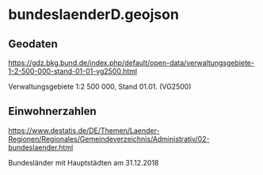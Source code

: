 # bundeslaenderD.geojson

## Geodaten

https://gdz.bkg.bund.de/index.php/default/open-data/verwaltungsgebiete-1-2-500-000-stand-01-01-vg2500.html

Verwaltungsgebiete 1:2 500 000, Stand 01.01. (VG2500)

## Einwohnerzahlen

https://www.destatis.de/DE/Themen/Laender-Regionen/Regionales/Gemeindeverzeichnis/Administrativ/02-bundeslaender.html

Bundesländer mit Hauptstädten am 31.12.2018
